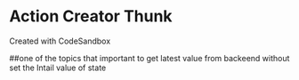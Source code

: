 # Action Creator Thunk
Created with CodeSandbox

##one of the topics that important to get latest value from backeend without set the Intail value of state 
